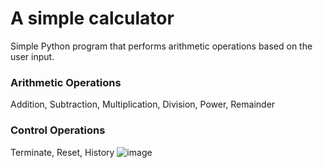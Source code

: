 # A simple calculator

 Simple Python program that performs arithmetic operations based on the user input.
 
### Arithmetic Operations
Addition, Subtraction, Multiplication, Division, Power, Remainder      

### Control Operations
Terminate, Reset, History
![image](https://user-images.githubusercontent.com/108678396/200732100-78200805-d2e1-494d-b0e2-588eb82e8ad5.png)
